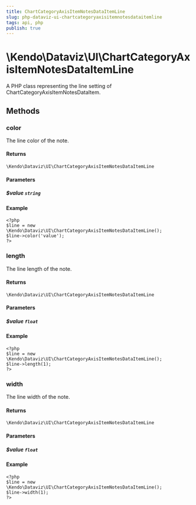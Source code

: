 ```yaml
---
title: ChartCategoryAxisItemNotesDataItemLine
slug: php-dataviz-ui-chartcategoryaxisitemnotesdataitemline
tags: api, php
publish: true
---
```


# \Kendo\Dataviz\UI\ChartCategoryAxisItemNotesDataItemLine

A PHP class representing the line setting of ChartCategoryAxisItemNotesDataItem.


## Methods

### color
The line color of the note.

#### Returns
`\Kendo\Dataviz\UI\ChartCategoryAxisItemNotesDataItemLine`

#### Parameters

##### $value `string`



#### Example 
    <?php
    $line = new \Kendo\Dataviz\UI\ChartCategoryAxisItemNotesDataItemLine();
    $line->color('value');
    ?>

### length
The line length of the note.

#### Returns
`\Kendo\Dataviz\UI\ChartCategoryAxisItemNotesDataItemLine`

#### Parameters

##### $value `float`



#### Example 
    <?php
    $line = new \Kendo\Dataviz\UI\ChartCategoryAxisItemNotesDataItemLine();
    $line->length(1);
    ?>

### width
The line width of the note.

#### Returns
`\Kendo\Dataviz\UI\ChartCategoryAxisItemNotesDataItemLine`

#### Parameters

##### $value `float`



#### Example 
    <?php
    $line = new \Kendo\Dataviz\UI\ChartCategoryAxisItemNotesDataItemLine();
    $line->width(1);
    ?>

